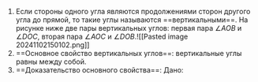 1. Если стороны одного угла являются продолжениями сторон другого угла до прямой, то такие углы называются ==вертикальными==. На рисунке ниже две пары вертикальных углов: первая пара $\angle AOB$ и $\angle DOC$, вторая пара $\angle AOC$ и $\angle DOB$.![[Pasted image 20241102150102.png]]
2. ==Основное свойство вертикальных углов==: вертикальные углы равны между собой.
3. ==Доказательство основного свойства==:
   Дано: 